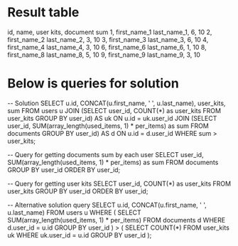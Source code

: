 # Result table
id, name, user kits, document sum
1, first_name_1 last_name_1, 6, 10
2, first_name_2 last_name_2, 3, 10
3, first_name_3 last_name_3, 6, 10
4, first_name_4 last_name_4, 3, 10
6, first_name_6 last_name_6, 1, 10
8, first_name_8 last_name_8, 5, 10
9, first_name_9 last_name_9, 3, 10

# Below is queries for solution
-- Solution
SELECT u.id, CONCAT(u.first_name, ' ', u.last_name), user_kits, sum
FROM users u
    JOIN (SELECT user_id, COUNT(*) as user_kits
        FROM user_kits
        GROUP BY user_id) AS uk
        ON u.id = uk.user_id
    JOIN (SELECT user_id, SUM(array_length(used_items, 1) * per_items) as sum
        FROM documents
        GROUP BY user_id) AS d
        ON u.id = d.user_id
WHERE sum > user_kits;

-- Query for getting documents sum by each user
SELECT user_id, SUM(array_length(used_items, 1) * per_items) as sum
FROM documents
GROUP BY user_id
ORDER BY user_id;

-- Query for getting user kits
SELECT user_id, COUNT(*) as user_kits
FROM user_kits
GROUP BY user_id
ORDER BY user_id;

-- Alternative solution query
SELECT u.id, CONCAT(u.first_name, ' ', u.last_name)
FROM users u
WHERE (
    SELECT SUM(array_length(used_items, 1) * per_items)
    FROM documents d
    WHERE d.user_id = u.id
    GROUP BY user_id
) > (
    SELECT COUNT(*)
    FROM user_kits uk
    WHERE uk.user_id = u.id
    GROUP BY user_id
);
